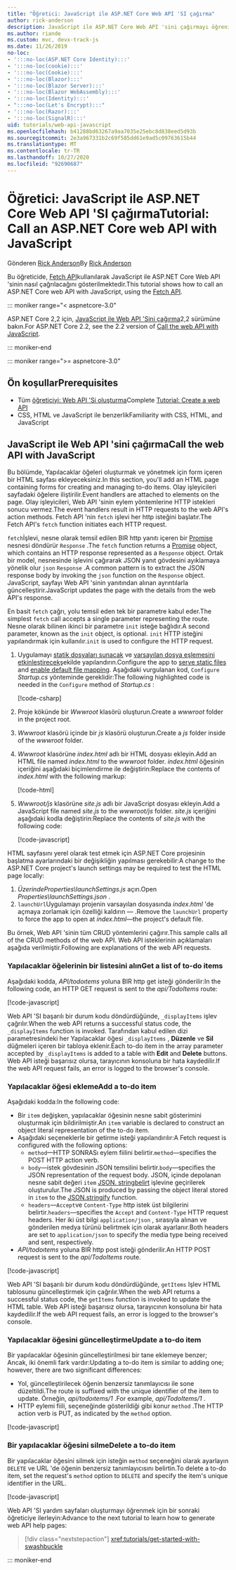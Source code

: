 ```yaml
---
title: "Öğretici: JavaScript ile ASP.NET Core Web API 'SI çağırma"
author: rick-anderson
description: JavaScript ile ASP.NET Core Web API 'sini çağırmayı öğrenin.
ms.author: riande
ms.custom: mvc, devx-track-js
ms.date: 11/26/2019
no-loc:
- ':::no-loc(ASP.NET Core Identity):::'
- ':::no-loc(cookie):::'
- ':::no-loc(Cookie):::'
- ':::no-loc(Blazor):::'
- ':::no-loc(Blazor Server):::'
- ':::no-loc(Blazor WebAssembly):::'
- ':::no-loc(Identity):::'
- ":::no-loc(Let's Encrypt):::"
- ':::no-loc(Razor):::'
- ':::no-loc(SignalR):::'
uid: tutorials/web-api-javascript
ms.openlocfilehash: b41288bd63267a9aa7035e25ebc8d838eed5d93b
ms.sourcegitcommit: 2e3a967331b2c69f585dd61e9ad5c09763615b44
ms.translationtype: MT
ms.contentlocale: tr-TR
ms.lasthandoff: 10/27/2020
ms.locfileid: "92690687"
---
```

# <a name="tutorial-call-an-aspnet-core-web-api-with-javascript"></a><span data-ttu-id="68377-103">Öğretici: JavaScript ile ASP.NET Core Web API 'SI çağırma</span><span class="sxs-lookup"><span data-stu-id="68377-103">Tutorial: Call an ASP.NET Core web API with JavaScript</span></span>

<span data-ttu-id="68377-104">Gönderen [Rick Anderson](https://twitter.com/RickAndMSFT)</span><span class="sxs-lookup"><span data-stu-id="68377-104">By [Rick Anderson](https://twitter.com/RickAndMSFT)</span></span>

<span data-ttu-id="68377-105">Bu öğreticide, [Fetch API](https://developer.mozilla.org/docs/Web/API/Fetch_API)kullanılarak JavaScript ile ASP.NET Core Web API 'sinin nasıl çağrılacağını gösterilmektedir.</span><span class="sxs-lookup"><span data-stu-id="68377-105">This tutorial shows how to call an ASP.NET Core web API with JavaScript, using the [Fetch API](https://developer.mozilla.org/docs/Web/API/Fetch_API).</span></span>

::: moniker range="< aspnetcore-3.0"

<span data-ttu-id="68377-106">ASP.NET Core 2,2 için, [JavaScript ile Web API 'Sini çağırma](xref:tutorials/first-web-api#call-the-web-api-with-javascript)2,2 sürümüne bakın.</span><span class="sxs-lookup"><span data-stu-id="68377-106">For ASP.NET Core 2.2, see the 2.2 version of [Call the web API with JavaScript](xref:tutorials/first-web-api#call-the-web-api-with-javascript).</span></span>

::: moniker-end

::: moniker range=">= aspnetcore-3.0"

## <a name="prerequisites"></a><span data-ttu-id="68377-107">Ön koşullar</span><span class="sxs-lookup"><span data-stu-id="68377-107">Prerequisites</span></span>

* <span data-ttu-id="68377-108">Tüm [öğreticiyi: Web API 'Si oluşturma](xref:tutorials/first-web-api)</span><span class="sxs-lookup"><span data-stu-id="68377-108">Complete [Tutorial: Create a web API](xref:tutorials/first-web-api)</span></span>
* <span data-ttu-id="68377-109">CSS, HTML ve JavaScript ile benzerlik</span><span class="sxs-lookup"><span data-stu-id="68377-109">Familiarity with CSS, HTML, and JavaScript</span></span>

## <a name="call-the-web-api-with-javascript"></a><span data-ttu-id="68377-110">JavaScript ile Web API 'sini çağırma</span><span class="sxs-lookup"><span data-stu-id="68377-110">Call the web API with JavaScript</span></span>

<span data-ttu-id="68377-111">Bu bölümde, Yapılacaklar öğeleri oluşturmak ve yönetmek için form içeren bir HTML sayfası ekleyeceksiniz.</span><span class="sxs-lookup"><span data-stu-id="68377-111">In this section, you'll add an HTML page containing forms for creating and managing to-do items.</span></span> <span data-ttu-id="68377-112">Olay işleyicileri sayfadaki öğelere iliştirilir.</span><span class="sxs-lookup"><span data-stu-id="68377-112">Event handlers are attached to elements on the page.</span></span> <span data-ttu-id="68377-113">Olay işleyicileri, Web API 'sinin eylem yöntemlerine HTTP istekleri sonucu vermez.</span><span class="sxs-lookup"><span data-stu-id="68377-113">The event handlers result in HTTP requests to the web API's action methods.</span></span> <span data-ttu-id="68377-114">Fetch API 'nin `fetch` işlevi her http isteğini başlatır.</span><span class="sxs-lookup"><span data-stu-id="68377-114">The Fetch API's `fetch` function initiates each HTTP request.</span></span>

<span data-ttu-id="68377-115">`fetch`İşlevi, nesne olarak temsil edilen BIR http yanıtı içeren bir [Promise](https://developer.mozilla.org/docs/Web/JavaScript/Reference/Global_Objects/Promise) nesnesi döndürür `Response` .</span><span class="sxs-lookup"><span data-stu-id="68377-115">The `fetch` function returns a [Promise](https://developer.mozilla.org/docs/Web/JavaScript/Reference/Global_Objects/Promise) object, which contains an HTTP response represented as a `Response` object.</span></span> <span data-ttu-id="68377-116">Ortak bir model, nesnesinde işlevini çağırarak JSON yanıt gövdesini ayıklamaya yönelik olur `json` `Response` .</span><span class="sxs-lookup"><span data-stu-id="68377-116">A common pattern is to extract the JSON response body by invoking the `json` function on the `Response` object.</span></span> <span data-ttu-id="68377-117">JavaScript, sayfayı Web API 'sinin yanıtından alınan ayrıntılarla güncelleştirir.</span><span class="sxs-lookup"><span data-stu-id="68377-117">JavaScript updates the page with the details from the web API's response.</span></span>

<span data-ttu-id="68377-118">En basit `fetch` çağrı, yolu temsil eden tek bir parametre kabul eder.</span><span class="sxs-lookup"><span data-stu-id="68377-118">The simplest `fetch` call accepts a single parameter representing the route.</span></span> <span data-ttu-id="68377-119">Nesne olarak bilinen ikinci bir parametre `init` isteğe bağlıdır.</span><span class="sxs-lookup"><span data-stu-id="68377-119">A second parameter, known as the `init` object, is optional.</span></span> <span data-ttu-id="68377-120">`init` HTTP isteğini yapılandırmak için kullanılır.</span><span class="sxs-lookup"><span data-stu-id="68377-120">`init` is used to configure the HTTP request.</span></span>

1. <span data-ttu-id="68377-121">Uygulamayı [statik dosyaları sunacak](/dotnet/api/microsoft.aspnetcore.builder.staticfileextensions.usestaticfiles#Microsoft_AspNetCore_Builder_StaticFileExtensions_UseStaticFiles_Microsoft_AspNetCore_Builder_IApplicationBuilder_) ve [varsayılan dosya eşlemesini etkinleştirecek](/dotnet/api/microsoft.aspnetcore.builder.defaultfilesextensions.usedefaultfiles#Microsoft_AspNetCore_Builder_DefaultFilesExtensions_UseDefaultFiles_Microsoft_AspNetCore_Builder_IApplicationBuilder_)şekilde yapılandırın.</span><span class="sxs-lookup"><span data-stu-id="68377-121">Configure the app to [serve static files](/dotnet/api/microsoft.aspnetcore.builder.staticfileextensions.usestaticfiles#Microsoft_AspNetCore_Builder_StaticFileExtensions_UseStaticFiles_Microsoft_AspNetCore_Builder_IApplicationBuilder_) and [enable default file mapping](/dotnet/api/microsoft.aspnetcore.builder.defaultfilesextensions.usedefaultfiles#Microsoft_AspNetCore_Builder_DefaultFilesExtensions_UseDefaultFiles_Microsoft_AspNetCore_Builder_IApplicationBuilder_).</span></span> <span data-ttu-id="68377-122">Aşağıdaki vurgulanan kod, `Configure` *Startup.cs* yönteminde gereklidir:</span><span class="sxs-lookup"><span data-stu-id="68377-122">The following highlighted code is needed in the `Configure` method of *Startup.cs* :</span></span>

    [!code-csharp[](first-web-api/samples/3.0/TodoApi/StartupJavaScript.cs?highlight=8-9&name=snippet_configure)]

1. <span data-ttu-id="68377-123">Proje kökünde bir *Wwwroot* klasörü oluşturun.</span><span class="sxs-lookup"><span data-stu-id="68377-123">Create a *wwwroot* folder in the project root.</span></span>

1. <span data-ttu-id="68377-124">*Wwwroot* klasörü içinde bir *js* klasörü oluşturun.</span><span class="sxs-lookup"><span data-stu-id="68377-124">Create a *js* folder inside of the *wwwroot* folder.</span></span>

1. <span data-ttu-id="68377-125">*Wwwroot* klasörüne *index.html* adlı bir HTML dosyası ekleyin.</span><span class="sxs-lookup"><span data-stu-id="68377-125">Add an HTML file named *index.html* to the *wwwroot* folder.</span></span> <span data-ttu-id="68377-126">*index.html* öğesinin içeriğini aşağıdaki biçimlendirme ile değiştirin:</span><span class="sxs-lookup"><span data-stu-id="68377-126">Replace the contents of *index.html* with the following markup:</span></span>

    [!code-html[](first-web-api/samples/3.0/TodoApi/wwwroot/index.html)]

1. <span data-ttu-id="68377-127">*Wwwroot/js* klasörüne *site.js* adlı bir JavaScript dosyası ekleyin.</span><span class="sxs-lookup"><span data-stu-id="68377-127">Add a JavaScript file named *site.js* to the *wwwroot/js* folder.</span></span> <span data-ttu-id="68377-128">*site.js* içeriğini aşağıdaki kodla değiştirin:</span><span class="sxs-lookup"><span data-stu-id="68377-128">Replace the contents of *site.js* with the following code:</span></span>

    [!code-javascript[](first-web-api/samples/3.0/TodoApi/wwwroot/js/site.js?name=snippet_SiteJs)]

<span data-ttu-id="68377-129">HTML sayfasını yerel olarak test etmek için ASP.NET Core projesinin başlatma ayarlarındaki bir değişikliğin yapılması gerekebilir:</span><span class="sxs-lookup"><span data-stu-id="68377-129">A change to the ASP.NET Core project's launch settings may be required to test the HTML page locally:</span></span>

1. <span data-ttu-id="68377-130">*ÜzerindeProperties\launchSettings.js* açın.</span><span class="sxs-lookup"><span data-stu-id="68377-130">Open *Properties\launchSettings.json* .</span></span>
1. <span data-ttu-id="68377-131">`launchUrl`Uygulamayı projenin varsayılan dosyasında *index.html* 'de açmaya zorlamak için özelliği kaldırın &mdash; .</span><span class="sxs-lookup"><span data-stu-id="68377-131">Remove the `launchUrl` property to force the app to open at *index.html*&mdash;the project's default file.</span></span>

<span data-ttu-id="68377-132">Bu örnek, Web API 'sinin tüm CRUD yöntemlerini çağırır.</span><span class="sxs-lookup"><span data-stu-id="68377-132">This sample calls all of the CRUD methods of the web API.</span></span> <span data-ttu-id="68377-133">Web API isteklerinin açıklamaları aşağıda verilmiştir.</span><span class="sxs-lookup"><span data-stu-id="68377-133">Following are explanations of the web API requests.</span></span>

### <a name="get-a-list-of-to-do-items"></a><span data-ttu-id="68377-134">Yapılacaklar öğelerinin bir listesini alın</span><span class="sxs-lookup"><span data-stu-id="68377-134">Get a list of to-do items</span></span>

<span data-ttu-id="68377-135">Aşağıdaki kodda, *API/todoıtems* yoluna BIR http get isteği gönderilir:</span><span class="sxs-lookup"><span data-stu-id="68377-135">In the following code, an HTTP GET request is sent to the *api/TodoItems* route:</span></span>

[!code-javascript[](first-web-api/samples/3.0/TodoApi/wwwroot/js/site.js?name=snippet_GetItems)]

<span data-ttu-id="68377-136">Web API 'SI başarılı bir durum kodu döndürdüğünde, `_displayItems` işlev çağrılır.</span><span class="sxs-lookup"><span data-stu-id="68377-136">When the web API returns a successful status code, the `_displayItems` function is invoked.</span></span> <span data-ttu-id="68377-137">Tarafından kabul edilen dizi parametresindeki her Yapılacaklar öğesi `_displayItems` , **Düzenle** ve **Sil** düğmeleri içeren bir tabloya eklenir.</span><span class="sxs-lookup"><span data-stu-id="68377-137">Each to-do item in the array parameter accepted by `_displayItems` is added to a table with **Edit** and **Delete** buttons.</span></span> <span data-ttu-id="68377-138">Web API isteği başarısız olursa, tarayıcının konsoluna bir hata kaydedilir.</span><span class="sxs-lookup"><span data-stu-id="68377-138">If the web API request fails, an error is logged to the browser's console.</span></span>

### <a name="add-a-to-do-item"></a><span data-ttu-id="68377-139">Yapılacaklar öğesi ekleme</span><span class="sxs-lookup"><span data-stu-id="68377-139">Add a to-do item</span></span>

<span data-ttu-id="68377-140">Aşağıdaki kodda:</span><span class="sxs-lookup"><span data-stu-id="68377-140">In the following code:</span></span>

* <span data-ttu-id="68377-141">Bir `item` değişken, yapılacaklar öğesinin nesne sabit gösterimini oluşturmak için bildirilmiştir.</span><span class="sxs-lookup"><span data-stu-id="68377-141">An `item` variable is declared to construct an object literal representation of the to-do item.</span></span>
* <span data-ttu-id="68377-142">Aşağıdaki seçeneklerle bir getirme isteği yapılandırılır:</span><span class="sxs-lookup"><span data-stu-id="68377-142">A Fetch request is configured with the following options:</span></span>
  * <span data-ttu-id="68377-143">`method`&mdash;HTTP SONRASı eylem fiilini belirtir.</span><span class="sxs-lookup"><span data-stu-id="68377-143">`method`&mdash;specifies the POST HTTP action verb.</span></span>
  * <span data-ttu-id="68377-144">`body`&mdash;istek gövdesinin JSON temsilini belirtir.</span><span class="sxs-lookup"><span data-stu-id="68377-144">`body`&mdash;specifies the JSON representation of the request body.</span></span> <span data-ttu-id="68377-145">JSON, içinde depolanan nesne sabit değeri `item` [JSON. stringbelirt](https://developer.mozilla.org/docs/Web/JavaScript/Reference/Global_Objects/JSON/stringify) işlevine geçirilerek oluşturulur.</span><span class="sxs-lookup"><span data-stu-id="68377-145">The JSON is produced by passing the object literal stored in `item` to the [JSON.stringify](https://developer.mozilla.org/docs/Web/JavaScript/Reference/Global_Objects/JSON/stringify) function.</span></span>
  * <span data-ttu-id="68377-146">`headers`&mdash;`Accept`ve `Content-Type` http istek üst bilgilerini belirtir.</span><span class="sxs-lookup"><span data-stu-id="68377-146">`headers`&mdash;specifies the `Accept` and `Content-Type` HTTP request headers.</span></span> <span data-ttu-id="68377-147">Her iki üst bilgi `application/json` , sırasıyla alınan ve gönderilen medya türünü belirtmek için olarak ayarlanır.</span><span class="sxs-lookup"><span data-stu-id="68377-147">Both headers are set to `application/json` to specify the media type being received and sent, respectively.</span></span>
* <span data-ttu-id="68377-148">*API/todoıtems* yoluna BIR http post isteği gönderilir.</span><span class="sxs-lookup"><span data-stu-id="68377-148">An HTTP POST request is sent to the *api/TodoItems* route.</span></span>

[!code-javascript[](first-web-api/samples/3.0/TodoApi/wwwroot/js/site.js?name=snippet_AddItem)]

<span data-ttu-id="68377-149">Web API 'SI başarılı bir durum kodu döndürdüğünde, `getItems` Işlev HTML tablosunu güncelleştirmek için çağrılır.</span><span class="sxs-lookup"><span data-stu-id="68377-149">When the web API returns a successful status code, the `getItems` function is invoked to update the HTML table.</span></span> <span data-ttu-id="68377-150">Web API isteği başarısız olursa, tarayıcının konsoluna bir hata kaydedilir.</span><span class="sxs-lookup"><span data-stu-id="68377-150">If the web API request fails, an error is logged to the browser's console.</span></span>

### <a name="update-a-to-do-item"></a><span data-ttu-id="68377-151">Yapılacaklar öğesini güncelleştirme</span><span class="sxs-lookup"><span data-stu-id="68377-151">Update a to-do item</span></span>

<span data-ttu-id="68377-152">Bir yapılacaklar öğesinin güncelleştirilmesi bir tane eklemeye benzer; Ancak, iki önemli fark vardır:</span><span class="sxs-lookup"><span data-stu-id="68377-152">Updating a to-do item is similar to adding one; however, there are two significant differences:</span></span>

* <span data-ttu-id="68377-153">Yol, güncelleştirilecek öğenin benzersiz tanımlayıcısı ile sone düzeltildi.</span><span class="sxs-lookup"><span data-stu-id="68377-153">The route is suffixed with the unique identifier of the item to update.</span></span> <span data-ttu-id="68377-154">Örneğin, *api/todoıtems/1* .</span><span class="sxs-lookup"><span data-stu-id="68377-154">For example, *api/TodoItems/1* .</span></span>
* <span data-ttu-id="68377-155">HTTP eylemi fiili, seçeneğinde gösterildiği gibi konur `method` .</span><span class="sxs-lookup"><span data-stu-id="68377-155">The HTTP action verb is PUT, as indicated by the `method` option.</span></span>

[!code-javascript[](first-web-api/samples/3.0/TodoApi/wwwroot/js/site.js?name=snippet_UpdateItem)]

### <a name="delete-a-to-do-item"></a><span data-ttu-id="68377-156">Bir yapılacaklar öğesini silme</span><span class="sxs-lookup"><span data-stu-id="68377-156">Delete a to-do item</span></span>

<span data-ttu-id="68377-157">Bir yapılacaklar öğesini silmek için isteğin `method` seçeneğini olarak ayarlayın `DELETE` ve URL 'de öğenin benzersiz tanımlayıcısını belirtin.</span><span class="sxs-lookup"><span data-stu-id="68377-157">To delete a to-do item, set the request's `method` option to `DELETE` and specify the item's unique identifier in the URL.</span></span>

[!code-javascript[](first-web-api/samples/3.0/TodoApi/wwwroot/js/site.js?name=snippet_DeleteItem)]

<span data-ttu-id="68377-158">Web API 'SI yardım sayfaları oluşturmayı öğrenmek için bir sonraki öğreticiye ilerleyin:</span><span class="sxs-lookup"><span data-stu-id="68377-158">Advance to the next tutorial to learn how to generate web API help pages:</span></span>

> [!div class="nextstepaction"]
> <xref:tutorials/get-started-with-swashbuckle>

::: moniker-end
